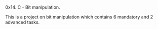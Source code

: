 0x14. C - Bit manipulation.

This is a project on bit manipulation which contains 6 mandatory and 2 advanced tasks.
